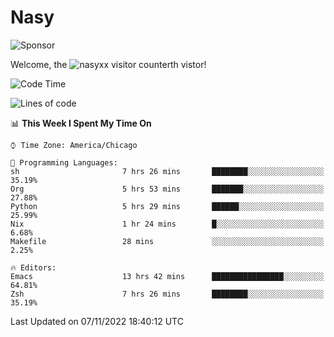 # Nasy

<!--
<p align="center">
<img height="200" src="https://github-readme-stats.vercel.app/api?username=nasyxx&count_private=true&show_icons=true&theme=dracula&include_all_commits=true"/>
<img height="200" src="https://github-readme-stats.vercel.app/api/top-langs/?username=nasyxx&theme=dracula&hide=html,jupyter+notebook&count_private=true&show_icons=true"/>
</p>

  
----------------
-->

![Sponsor](https://img.shields.io/static/v1.svg?label=Sponsor&message=%E2%9D%A4&logo=GitHub&style=flat&color=pink)
 
Welcome, the ![nasyxx visitor counter](https://count.getloli.com/get/@nasyxx?theme=rule34)th vistor!
 
<!--START_SECTION:waka-->
![Code Time](http://img.shields.io/badge/Code%20Time-2%2C784%20hrs%2037%20mins-blue)

![Lines of code](https://img.shields.io/badge/From%20Hello%20World%20I%27ve%20Written-5%20Million%20lines%20of%20code-blue)

📊 **This Week I Spent My Time On** 

```text
⌚︎ Time Zone: America/Chicago

💬 Programming Languages: 
sh                       7 hrs 26 mins       ████████░░░░░░░░░░░░░░░░░   35.19% 
Org                      5 hrs 53 mins       ███████░░░░░░░░░░░░░░░░░░   27.88% 
Python                   5 hrs 29 mins       ██████░░░░░░░░░░░░░░░░░░░   25.99% 
Nix                      1 hr 24 mins        █░░░░░░░░░░░░░░░░░░░░░░░░   6.68% 
Makefile                 28 mins             ░░░░░░░░░░░░░░░░░░░░░░░░░   2.25%

🔥 Editors: 
Emacs                    13 hrs 42 mins      ████████████████░░░░░░░░░   64.81% 
Zsh                      7 hrs 26 mins       ████████░░░░░░░░░░░░░░░░░   35.19%

```


 Last Updated on 07/11/2022 18:40:12 UTC
<!--END_SECTION:waka-->

<!-- ![visitors](https://visitor-badge.laobi.icu/badge?page_id=nasyxx.nasyxx) -->
